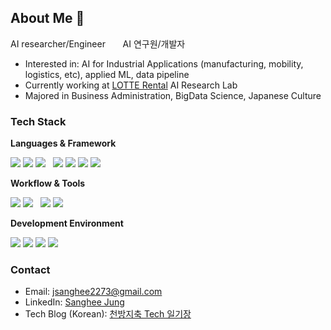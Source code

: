 ## About Me 👋

<!--
**jjeong-SH/jjeong-SH** is a ✨ _special_ ✨ repository because its `README.md` (this file) appears on your GitHub profile.

Here are some ideas to get you started:

- 🔭 I’m currently working on ...
- 🌱 I’m currently learning ...
- 👯 I’m looking to collaborate on ...
- 🤔 I’m looking for help with ...
- 💬 Ask me about ...
- 📫 How to reach me: ...
- 😄 Pronouns: ...
- ⚡ Fun fact: ...
-->

<!--
[![Anurag's GitHub stats](https://github-readme-stats.vercel.app/api?username=jjeong-SH&show_icons=true)](https://github.com/anuraghazra/github-readme-stats)
-->

AI researcher/Engineer  &nbsp;&nbsp;&nbsp;&nbsp;&nbsp;  AI 연구원/개발자

- Interested in: AI for Industrial Applications (manufacturing, mobility, logistics, etc), applied ML, data pipeline
- Currently working at [LOTTE Rental](https://www.lotterental.com/homepage/html/web/index/index.html) AI Research Lab
- Majored in Business Administration, BigData Science, Japanese Culture

### Tech Stack

**Languages & Framework**
<p>
  <img src="https://img.shields.io/badge/python-3776AB?style=flat-square&logo=Python&logoColor=white"/> 
  <img src="https://img.shields.io/badge/C-A8B9CC?style=flat-square&logo=C&logoColor=white"/>
  <img src="https://img.shields.io/badge/r-276DC3?style=flat-square&logo=r&logoColor=white"/> &nbsp;  
  <img src="https://img.shields.io/badge/pytorch-EE4C2C?style=flat-square&logo=Pytorch&logoColor=white"/>
  <img src="https://img.shields.io/badge/tensorflow-FF6F00?style=flat-square&logo=tensorflow&logoColor=white"/>
  <img src="https://img.shields.io/badge/scikitlearn-F7931E?style=flat-square&logo=scikitlearn&logoColor=white"/>
  <img src="https://img.shields.io/badge/keras-D00000?style=flat-square&logo=keras&logoColor=white"/>
</p>

**Workflow & Tools**
<p>
  <img src="https://img.shields.io/badge/apacheairflow-017CEE?style=flat-square&logo=apacheairflow&logoColor=white"/>
  <img src="https://img.shields.io/badge/weightsandbiases-FFBE00?style=flat-square&logo=weightsandbiases&logoColor=white"/> &nbsp; 
  <img src="https://img.shields.io/badge/anaconda-44A833?style=flat-square&logo=anaconda&logoColor=white"/>
  <img src="https://img.shields.io/badge/docker-2496ED?style=flat-square&logo=docker&logoColor=white"/>
</p>

**Development Environment**
<p>
  <img src="https://img.shields.io/badge/VisualStudioCode-0078d7?style=flat-square&logo=VisualStudioCode&logoColor=white"/>
  <img src="https://img.shields.io/badge/linux-FCC624?style=flat-square&logo=linux&logoColor=white"/>
  <img src="https://img.shields.io/badge/git-F05032?style=flat-square&logo=git&logoColor=white"/>
  <img src="https://img.shields.io/badge/jupyter-F37626?style=flat-square&logo=jupyter&logoColor=white"/>
</p>


### Contact

- Email: jsanghee2273@gmail.com
- LinkedIn: [Sanghee Jung](www.linkedin.com/in/sanghee-jung-0bb478223)
- Tech Blog (Korean): [천방지축 Tech 일기장](https://heeya-stupidbutstudying.tistory.com/)
